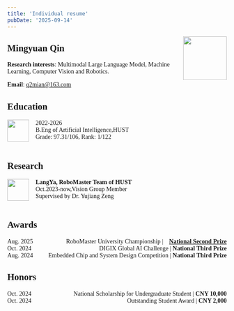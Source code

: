 ```yaml
---
title: 'Individual resume'
pubDate: '2025-09-14'
---
```


<style>
body {
    font-family: "Times New Roman", Times, serif;
}
</style>
<img src="/og/qmian.png" width="100" align="right" />

## Mingyuan Qin

**Research interests**: Multimodal Large Language Model,  Machine Learning, Computer Vision and Robotics.

**Email**: [q2mian@163.com](mailto:q2mian@163.com)


## Education

<div align="left">
    <img src="/og/hust.png" width="50" style="float:left; margin-right:15px;" />
    <div style="display:inline-block;">
        2022-2026<br/>
        B.Eng of Artificial Intelligence,HUST<br/>
        Grade: 97.31/106, Rank: 1/122<br/>
        <br/>
</div>

## Research
<div align="left">
    <img src="/og/Langya.jpg" width="50" style="float:left; margin-right:15px;" />
    <div style="display:inline-block;">
        <b>LangYa, RoboMaster Team of  HUST</b><br/>
        Oct.2023-now,Vision Group Member<br/>
        Supervised by Dr. Yujiang Zeng<br/>
        <br/>
</div>

## Awards

<div style="display: flex; justify-content: space-between; align-items: center;">
    <div style="text-align: left;">Aug. 2025</div>
    <div style="text-align: right;">
        RoboMaster University Championship |
        <a href="/awards/robomaster/" target="_blank" style="margin-left: 10px;"><b>National Second Prize</b></a>
    </div>
</div>

<div style="display: flex; justify-content: space-between; align-items: center;">
    <div style="text-align: left;">Oct. 2024</div>
    <div style="text-align: right;">
        DIGIX Global AI Challenge | <b>National Third Prize</b>
    </div>
</div>

<div style="display: flex; justify-content: space-between; align-items: center;">
    <div style="text-align: left;">Aug. 2024</div>
    <div style="text-align: right;">
        Embedded Chip and System Design Competition | <b>National Third Prize</b>
    </div>
</div>

## Honors

<div style="display: flex; justify-content: space-between; align-items: center;">
    <div style="text-align: left;">Oct. 2024</div>
    <div style="text-align: right;">
        National Scholarship for Undergraduate Student | <b>CNY 10,000</b>
    </div>
</div>

<div style="display: flex; justify-content: space-between; align-items: center;">
    <div style="text-align: left;">Oct. 2024</div>
    <div style="text-align: right;">
        Outstanding Student Award | <b>CNY 2,000</b>
    </div>
</div>